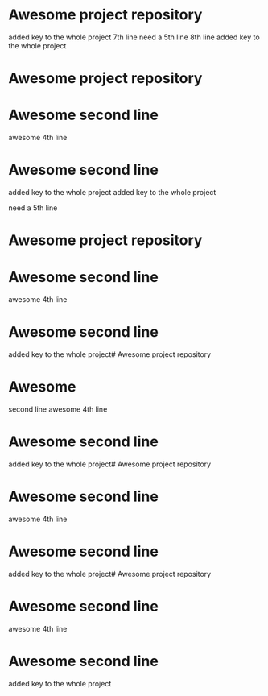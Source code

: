 # Awesome project repository
added key to the whole project
7th line
need a 5th line
8th line
added key to the whole project
# Awesome project repository
# Awesome second line
awesome 4th line
# Awesome second line
added key to the whole project
added key to the whole project


need a 5th line
# Awesome project repository
# Awesome second line
awesome 4th line

# Awesome second line
added key to the whole project# Awesome project repository
# Awesome
 second line
awesome 4th line

# Awesome second line
added key to the whole project# Awesome project repository
# Awesome second line
awesome 4th line

# Awesome second line
added key to the whole project# Awesome project repository
# Awesome second line
awesome 4th line

# Awesome second line
added key to the whole project
